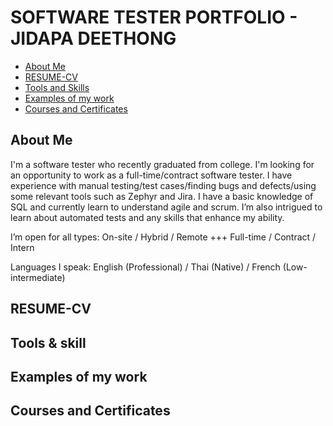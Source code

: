 # SOFTWARE TESTER PORTFOLIO - JIDAPA DEETHONG
- [About Me](#about-me)
- [RESUME-CV](#RESUME-CV)
- [Tools and Skills ](#tools-and-skills)
- [Examples of my work](#examples-of-my-work)
- [Courses and Certificates](#Courses-and-Certificates)

## About Me
I'm a software tester who recently graduated from college. I'm looking for an opportunity to work as a full-time/contract software tester. I have experience with manual testing/test cases/finding bugs and defects/using some relevant tools such as Zephyr and Jira. I have a basic knowledge of SQL and currently learn to understand agile and scrum. I’m also intrigued to learn about automated tests and any skills that enhance my ability.

I’m open for all types: On-site / Hybrid / Remote +++ Full-time / Contract / Intern

Languages I speak: English (Professional) / Thai (Native) / French (Low-intermediate)

## RESUME-CV

## Tools & skill

## Examples of my work

## Courses and Certificates

